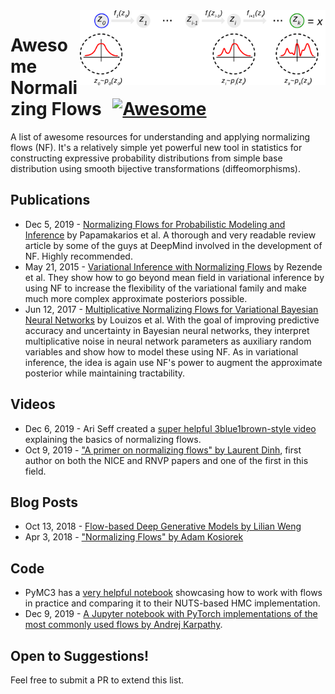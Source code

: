 <img src="normalizing-flow.svg" alt="Normalizing Flow" align="right" height="120">

# Awesome Normalizing Flows &thinsp; [![Awesome](https://cdn.rawgit.com/sindresorhus/awesome/d7305f38d29fed78fa85652e3a63e154dd8e8829/media/badge.svg)](https://github.com/sindresorhus/awesome)

A list of awesome resources for understanding and applying normalizing flows (NF). It's a relatively simple yet powerful new tool in statistics for constructing expressive probability distributions from simple base distribution using smooth bijective transformations (diffeomorphisms).

## Publications

- Dec 5, 2019 - [Normalizing Flows for Probabilistic Modeling and Inference](https://arxiv.org/abs/1912.02762) by Papamakarios et al. A thorough and very readable review article by some of the guys at DeepMind involved in the development of NF. Highly recommended.
- May 21, 2015 - [Variational Inference with Normalizing Flows](https://arxiv.org/abs/1505.05770) by Rezende et al. They show how to go beyond mean field in variational inference by using NF to increase the flexibility of the variational family and make much more complex approximate posteriors possible.
- Jun 12, 2017 - [Multiplicative Normalizing Flows for Variational Bayesian Neural Networks](https://arxiv.org/abs/1703.01961) by Louizos et al. With the goal of improving predictive accuracy and uncertainty in Bayesian neural networks, they interpret multiplicative noise in neural network parameters as auxiliary random variables and show how to model these using NF. As in variational inference, the idea is again use NF's power to augment the approximate posterior while maintaining tractability.

## Videos

- Dec 6, 2019 - Ari Seff created a [super helpful 3blue1brown-style video](https://youtube.com/watch?v=i7LjDvsLWCg) explaining the basics of normalizing flows.
- Oct 9, 2019 - ["A primer on normalizing flows" by Laurent Dinh](https://youtube.com/watch?v=P4Ta-TZPVi0), first author on both the NICE and RNVP papers and one of the first in this field.

## Blog Posts

- Oct 13, 2018 - [Flow-based Deep Generative Models by Lilian Weng](https://lilianweng.github.io/lil-log/2018/10/13/flow-based-deep-generative-models)
- Apr 3, 2018 - ["Normalizing Flows" by Adam Kosiorek](https://akosiorek.github.io/ml/2018/04/03/norm_flows.html)

## Code

- PyMC3 has a [very helpful notebook](https://docs.pymc.io/notebooks/normalizing_flows_overview.html) showcasing how to work with flows in practice and comparing it to their NUTS-based HMC implementation.
- Dec 9, 2019 - [A Jupyter notebook with PyTorch implementations of the most commonly used flows by Andrej Karpathy](https://github.com/karpathy/pytorch-normalizing-flows).

## Open to Suggestions!

Feel free to submit a PR to extend this list.
